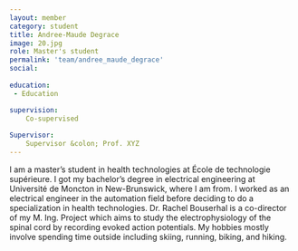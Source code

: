 ```yaml
---
layout: member
category: student
title: Andree-Maude Degrace
image: 20.jpg
role: Master's student
permalink: 'team/andree_maude_degrace'
social:
    
education:
 - Education

supervision:
    Co-supervised
    
Supervisor:
    Supervisor &colon; Prof. XYZ
---
```

I am a master’s student in health technologies at École de technologie supérieure. I got my bachelor’s degree in electrical engineering at Université de Moncton in New-Brunswick, where I am from. I worked as an electrical engineer in the automation field before deciding to do a specialization in health technologies. Dr. Rachel Bouserhal is a co-director of my M. Ing. Project which aims to study the electrophysiology of the spinal cord by recording evoked action potentials. My hobbies mostly involve spending time outside including skiing, running, biking, and hiking.  